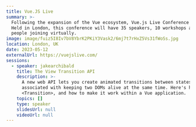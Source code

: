 ```yaml
---
title: Vue.JS Live
summary: >-
  Following the expansion of the Vue ecosystem, Vue.js Live Conference is going global.
  Held in London, this conference will have 35 speakers, 10 workshops and thousands of
  people joining virtually.
image: image/fuiz5I8Iv7bV8YbrK2PKiY3Vask2/6mj7t7rHxZ5Vs31fWoSs.jpg
location: London, UK
date: 2023-05-12
externalUrl: https://vuejslive.com/
sessions:
  - speaker: jakearchibald
    title: The View Transition API
    description: >-
      A new web API lets you create animated transitions between states without all the issues
      associated with keeping two DOMs alive at the same time. Here's how it compares with
      <Transition>, and how to make it work within a Vue application.
    topics: []
    type: speaker
    slidesUrl: null
    videoUrl: null
---
```

